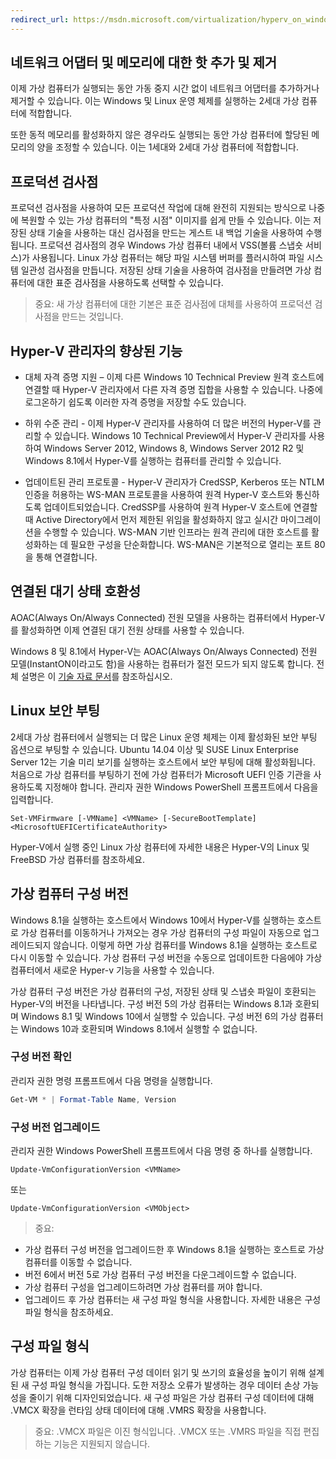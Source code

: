 ```yaml
---
redirect_url: https://msdn.microsoft.com/virtualization/hyperv_on_windows/windows_welcome
---
```


## 네트워크 어댑터 및 메모리에 대한 핫 추가 및 제거

이제 가상 컴퓨터가 실행되는 동안 가동 중지 시간 없이 네트워크 어댑터를 추가하거나 제거할 수 있습니다. 이는 Windows 및 Linux 운영 체제를 실행하는 2세대 가상 컴퓨터에 적합합니다.

또한 동적 메모리를 활성화하지 않은 경우라도 실행되는 동안 가상 컴퓨터에 할당된 메모리의 양을 조정할 수 있습니다. 이는 1세대와 2세대 가상 컴퓨터에 적합합니다.

## 프로덕션 검사점

프로덕션 검사점을 사용하여 모든 프로덕션 작업에 대해 완전히 지원되는 방식으로 나중에 복원할 수 있는 가상 컴퓨터의 "특정 시점" 이미지를 쉽게 만들 수 있습니다. 이는 저장된 상태 기술을 사용하는 대신 검사점을 만드는 게스트 내 백업 기술을 사용하여 수행됩니다. 프로덕션 검사점의 경우 Windows 가상 컴퓨터 내에서 VSS(볼륨 스냅숏 서비스)가 사용됩니다. Linux 가상 컴퓨터는 해당 파일 시스템 버퍼를 플러시하여 파일 시스템 일관성 검사점을 만듭니다. 저장된 상태 기술을 사용하여 검사점을 만들려면 가상 컴퓨터에 대한 표준 검사점을 사용하도록 선택할 수 있습니다.


> <g id="1" ctype="x-strong">중요:</g> 새 가상 컴퓨터에 대한 기본은 표준 검사점에 대체를 사용하여 프로덕션 검사점을 만드는 것입니다.


## Hyper-V 관리자의 향상된 기능

- <g id="1" ctype="x-strong">대체 자격 증명 지원</g> – 이제 다른 Windows 10 Technical Preview 원격 호스트에 연결할 때 Hyper-V 관리자에서 다른 자격 증명 집합을 사용할 수 있습니다. 나중에 로그온하기 쉽도록 이러한 자격 증명을 저장할 수도 있습니다.

- <g id="1" ctype="x-strong">하위 수준 관리</g> - 이제 Hyper-V 관리자를 사용하여 더 많은 버전의 Hyper-V를 관리할 수 있습니다. Windows 10 Technical Preview에서 Hyper-V 관리자를 사용하여 Windows Server 2012, Windows 8, Windows Server 2012 R2 및 Windows 8.1에서 Hyper-V를 실행하는 컴퓨터를 관리할 수 있습니다.

- <g id="1" ctype="x-strong">업데이트된 관리 프로토콜</g> - Hyper-V 관리자가 CredSSP, Kerberos 또는 NTLM 인증을 허용하는 WS-MAN 프로토콜을 사용하여 원격 Hyper-V 호스트와 통신하도록 업데이트되었습니다. CredSSP를 사용하여 원격 Hyper-V 호스트에 연결할 때 Active Directory에서 먼저 제한된 위임을 활성화하지 않고 실시간 마이그레이션을 수행할 수 있습니다. WS-MAN 기반 인프라는 원격 관리에 대한 호스트를 활성화하는 데 필요한 구성을 단순화합니다. WS-MAN은 기본적으로 열리는 포트 80을 통해 연결합니다.


## 연결된 대기 상태 호환성

AOAC(Always On/Always Connected) 전원 모델을 사용하는 컴퓨터에서 Hyper-V를 활성화하면 이제 연결된 대기 전원 상태를 사용할 수 있습니다.

Windows 8 및 8.1에서 Hyper-V는 AOAC(Always On/Always Connected) 전원 모델(InstantON이라고도 함)을 사용하는 컴퓨터가 절전 모드가 되지 않도록 합니다. 전체 설명은 이 [기술 자료 문서](
https://support.microsoft.com/en-us/kb/2973536)를 참조하십시오.


## Linux 보안 부팅

2세대 가상 컴퓨터에서 실행되는 더 많은 Linux 운영 체제는 이제 활성화된 보안 부팅 옵션으로 부팅할 수 있습니다. Ubuntu 14.04 이상 및 SUSE Linux Enterprise Server 12는 기술 미리 보기를 실행하는 호스트에서 보안 부팅에 대해 활성화됩니다. 처음으로 가상 컴퓨터를 부팅하기 전에 가상 컴퓨터가 Microsoft UEFI 인증 기관을 사용하도록 지정해야 합니다. 관리자 권한 Windows PowerShell 프롬프트에서 다음을 입력합니다.

    Set-VMFirmware [-VMName] <VMName> [-SecureBootTemplate] <MicrosoftUEFICertificateAuthority>

Hyper-V에서 실행 중인 Linux 가상 컴퓨터에 자세한 내용은 <g id="2CapsExtId1" ctype="x-link"><g id="2CapsExtId2" ctype="x-linkText">Hyper-V의 Linux 및 FreeBSD 가상 컴퓨터</g><g id="2CapsExtId3" ctype="x-title"></g></g>를 참조하세요.


## 가상 컴퓨터 구성 버전

Windows 8.1을 실행하는 호스트에서 Windows 10에서 Hyper-V를 실행하는 호스트로 가상 컴퓨터를 이동하거나 가져오는 경우 가상 컴퓨터의 구성 파일이 자동으로 업그레이드되지 않습니다. 이렇게 하면 가상 컴퓨터를 Windows 8.1을 실행하는 호스트로 다시 이동할 수 있습니다. 가상 컴퓨터 구성 버전을 수동으로 업데이트한 다음에야 가상 컴퓨터에서 새로운 Hyper-v 기능을 사용할 수 있습니다.

가상 컴퓨터 구성 버전은 가상 컴퓨터의 구성, 저장된 상태 및 스냅숏 파일이 호환되는 Hyper-V의 버전을 나타냅니다. 구성 버전 5의 가상 컴퓨터는 Windows 8.1과 호환되며 Windows 8.1 및 Windows 10에서 실행할 수 있습니다. 구성 버전 6의 가상 컴퓨터는 Windows 10과 호환되며 Windows 8.1에서 실행할 수 없습니다.

### 구성 버전 확인

관리자 권한 명령 프롬프트에서 다음 명령을 실행합니다.

``` PowerShell
Get-VM * | Format-Table Name, Version
```

### 구성 버전 업그레이드

관리자 권한 Windows PowerShell 프롬프트에서 다음 명령 중 하나를 실행합니다.

``` 
Update-VmConfigurationVersion <VMName>
```

또는

``` 
Update-VmConfigurationVersion <VMObject>
```

> <g id="1" ctype="x-strong">중요:</g>

- 가상 컴퓨터 구성 버전을 업그레이드한 후 Windows 8.1을 실행하는 호스트로 가상 컴퓨터를 이동할 수 없습니다.
- 버전 6에서 버전 5로 가상 컴퓨터 구성 버전을 다운그레이드할 수 없습니다.
- 가상 컴퓨터 구성을 업그레이드하려면 가상 컴퓨터를 꺼야 합니다.
- 업그레이드 후 가상 컴퓨터는 새 구성 파일 형식을 사용합니다. 자세한 내용은 <g id="2CapsExtId1" ctype="x-link"><g id="2CapsExtId2" ctype="x-linkText">구성 파일 형식</g><g id="2CapsExtId3" ctype="x-title"></g></g>을 참조하세요.


## <g id="1" ctype="x-html"></g><g id="2" ctype="x-html"></g>구성 파일 형식

가상 컴퓨터는 이제 가상 컴퓨터 구성 데이터 읽기 및 쓰기의 효율성을 높이기 위해 설계된 새 구성 파일 형식을 가집니다. 도한 저장소 오류가 발생하는 경우 데이터 손상 가능성을 줄이기 위해 디자인되었습니다. 새 구성 파일은 가상 컴퓨터 구성 데이터에 대해 .VMCX 확장을 런타임 상태 데이터에 대해 .VMRS 확장을 사용합니다.

> <g id="1" ctype="x-strong">중요:</g> .VMCX 파일은 이진 형식입니다. .VMCX 또는 .VMRS 파일을 직접 편집하는 기능은 지원되지 않습니다.





<!--HONumber=May16_HO1-->


